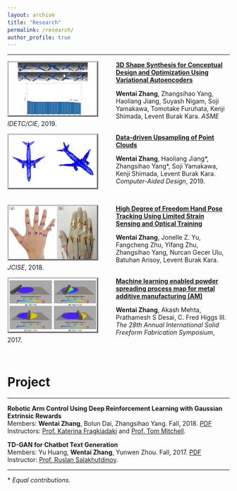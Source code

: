 ```yaml
---
layout: archive
title: "Research"
permalink: /research/
author_profile: true
---
```

<hr/>

<div>

<div>
<img align="left" img width="200" src="./../images/2019fundesign.png" style="border:3px outset silver;  margin-right:40px"> 

<span style="color: black; font-weight: bold"> <a href="./../publications/2019fundesign.html">3D Shape Synthesis for Conceptual Design and Optimization Using Variational Autoencoders</a></span><br>
<p><strong>Wentai Zhang</strong>, Zhangsihao Yang, Haoliang Jiang, Suyash Nigam, Soji Yamakawa, Tomotake Furuhata, Kenji Shimada, Levent Burak Kara. <em>ASME IDETC/CIE</em>, 2019.</p>
</div>

<div>
<img align="left" img width="200" src="./../images/2019point.png" style="border:3px outset silver;  margin-right:40px"> 

<span style="color: black; font-weight: bold"> <a href="./../publications/2019pointcloud.html">Data-driven Upsampling of Point Clouds</a></span><br>
<p><strong>Wentai Zhang</strong>, Haoliang Jiang*, Zhangsihao Yang*, Soji Yamakawa, Kenji Shimada, Levent Burak Kara.  <em>Computer-Aided Design</em>, 2019.</p>
<br>
</div>

<div>
<img align="left" img width="200" src="./../images/2019glove.png" style="border:3px outset silver;  margin-right:40px"> 

<span style="color: black; font-weight: bold"> <a href="./../publications/2019glove.html">High Degree of Freedom Hand Pose Tracking Using Limited Strain Sensing and Optical Training</a></span><br>
<p><strong>Wentai Zhang</strong>, Jonelle Z. Yu, Fangcheng Zhu, Yifang Zhu, Zhangsihao Yang, Nurcan Gecer Ulu, Batuhan Arisoy, Levent Burak Kara.  <em>JCISE</em>, 2018.</p>
</div>

<div>
<img align="left" img width="200" src="./../images/2017am.png" style="border:3px outset silver;  margin-right:40px"> 

<span style="color: black; font-weight: bold"> <a href="./../publications/2017am.html">Machine learning enabled powder spreading process map for metal additive manufacturing (AM)</a></span><br>
<p><strong>Wentai Zhang</strong>, Akash Mehta, Prathamesh S Desai, C. Fred Higgs III.  <em>The 28th Annual International Solid Freeform Fabrication Symposium</em>, 2017.</p>
</div>

</div>

<br>

<!-- Project -->
<div>
 <h1>Project</h1>
 <hr/>
 <!-- 703 proj -->
 <div>
 <p><strong>Robotic Arm Control Using Deep Reinforcement Learning with Gaussian Extrinsic Rewards</strong><br>
 Members: <strong>Wentai Zhang</strong>, Bolun Dai, Zhangsihao Yang. Fall, 2018. <a href="./../files/2018robot.pdf" target="_blank">PDF</a><br> Instructors: <a href="https://www.cs.cmu.edu/~katef/" target="_blank">Prof. Katerina Fragkiadaki</a> and <a href="http://www.cs.cmu.edu/~tom/" target="_blank">Prof. Tom Mitchell</a>.</p>

 </div>
 <!-- 707 proj -->
 <div>
 <p><strong>TD-GAN for Chatbot Text Generation</strong><br>
 Members: Yu Huang, <strong>Wentai Zhang</strong>, Yunwen Zhou. Fall, 2017. <a href="./../files/2017tdgan.pdf" target="_blank">PDF</a><br> Instructor: <a href="http://www.cs.cmu.edu/~rsalakhu/" target="_blank">Prof. Ruslan Salakhutdinov</a>.</p>

 </div>

</div>

<hr/>
<p>* <em>Equal contributions.</em></p>